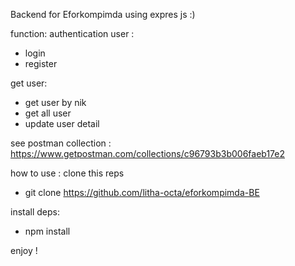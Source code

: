 Backend for Eforkompimda
using expres js :)

function:
authentication user : 
- login
- register

get user: 
- get user by nik
- get all user
- update user detail

see postman collection : 
https://www.getpostman.com/collections/c96793b3b006faeb17e2

how to use : 
clone this reps
- git clone https://github.com/litha-octa/eforkompimda-BE

install deps: 
- npm install

enjoy !